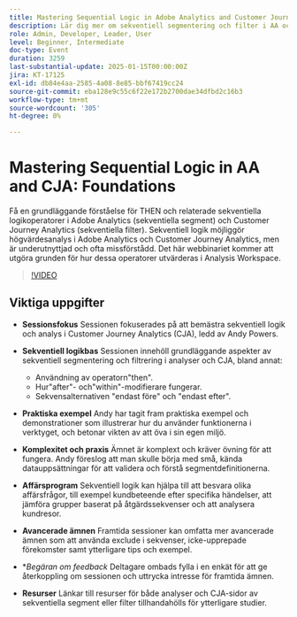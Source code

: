 ```yaml
---
title: Mastering Sequential Logic in Adobe Analytics and Customer Journey Analytics - Foundations
description: Lär dig mer om sekventiell segmentering och filter i AA och CJA med grundläggande aspekter, praktiska exempel och affärsapplikationer, som behandlas i Andy Powers session.
role: Admin, Developer, Leader, User
level: Beginner, Intermediate
doc-type: Event
duration: 3259
last-substantial-update: 2025-01-15T00:00:00Z
jira: KT-17125
exl-id: db84e4aa-2585-4a08-8e85-bbf67419cc24
source-git-commit: eba128e9c55c6f22e172b2700dae34dfbd2c16b3
workflow-type: tm+mt
source-wordcount: '305'
ht-degree: 0%

---
```


# Mastering Sequential Logic in AA and CJA: Foundations

Få en grundläggande förståelse för THEN och relaterade sekventiella logikoperatorer i Adobe Analytics (sekventiella segment) och Customer Journey Analytics (sekventiella filter). Sekventiell logik möjliggör högvärdesanalys i Adobe Analytics och Customer Journey Analytics, men är underutnyttjad och ofta missförstådd. Det här webbinariet kommer att utgöra grunden för hur dessa operatorer utvärderas i Analysis Workspace.

>[!VIDEO](https://video.tv.adobe.com/v/3442925/?learn=on&enablevpops)

## Viktiga uppgifter

* **Sessionsfokus** Sessionen fokuserades på att bemästra sekventiell logik och analys i Customer Journey Analytics (CJA), ledd av Andy Powers.
* **Sekventiell logikbas** Sessionen innehöll grundläggande aspekter av sekventiell segmentering och filtrering i analyser och CJA, bland annat:

   * Användning av operatorn&quot;then&quot;.
   * Hur&quot;after&quot;- och&quot;within&quot;-modifierare fungerar.
   * Sekvensalternativen &quot;endast före&quot; och &quot;endast efter&quot;.

* **Praktiska exempel** Andy har tagit fram praktiska exempel och demonstrationer som illustrerar hur du använder funktionerna i verktyget, och betonar vikten av att öva i sin egen miljö.
* **Komplexitet och praxis** Ämnet är komplext och kräver övning för att fungera. Andy föreslog att man skulle börja med små, kända datauppsättningar för att validera och förstå segmentdefinitionerna.
* **Affärsprogram** Sekventiell logik kan hjälpa till att besvara olika affärsfrågor, till exempel kundbeteende efter specifika händelser, att jämföra grupper baserat på åtgärdssekvenser och att analysera kundresor.
* **Avancerade ämnen** Framtida sessioner kan omfatta mer avancerade ämnen som att använda exclude i sekvenser, icke-upprepade förekomster samt ytterligare tips och exempel.
* **Begäran om feedback* Deltagare ombads fylla i en enkät för att ge återkoppling om sessionen och uttrycka intresse för framtida ämnen.
* **Resurser** Länkar till resurser för både analyser och CJA-sidor av sekventiella segment eller filter tillhandahölls för ytterligare studier.
